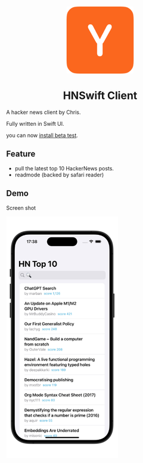 <div align='center'>

![icon](/assets/Icon-180.png)

# HNSwift Client


</div>

A hacker news client by Chris.

Fully written in Swift UI.

you can now [install beta test](https://testflight.apple.com/join/6WBYaKWs).

## Feature

- pull the latest top 10 HackerNews posts.
- readmode (backed by safari reader)

## Demo

Screen shot

<img src="./doc/img/RocketSim_Screenshot_iPhone_15_Pro_6.1_2024-11-01_17.38.27.jpeg" width="300" />
